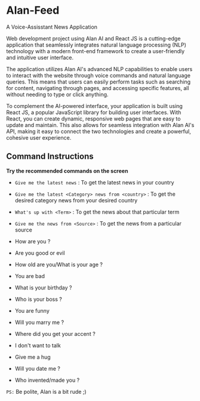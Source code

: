 # Alan-Feed

A Voice-Assisstant News Application

Web development project using Alan AI and React JS is a cutting-edge application that seamlessly integrates natural language processing (NLP) technology with a modern front-end framework to create a user-friendly and intuitive user interface.

The application utilizes Alan AI's advanced NLP capabilities to enable users to interact with the website through voice commands and natural language queries. This means that users can easily perform tasks such as searching for content, navigating through pages, and accessing specific features, all without needing to type or click anything.

To complement the AI-powered interface, your application is built using React JS, a popular JavaScript library for building user interfaces. With React, you can create dynamic, responsive web pages that are easy to update and maintain. This also allows for seamless integration with Alan AI's API, making it easy to connect the two technologies and create a powerful, cohesive user experience.



## Command Instructions 

**Try the recommended commands on the screen**

* `Give me the latest news` : To get the latest news in your country
* `Give me the latest <Category> news from <country>` : To get the desired category news from your desired country
* `What's up with <Term>` : To get the news about that particular term
* `Give me the news from <Source>` : To get the news from a particular source


* How are you ?
* Are you good or evil
* How old are you/What is your age ?
* You are bad
* What is your birthday ?
* Who is your boss ?
* You are funny
* Will you marry me ?
* Where did you get your accent ?
* I don't want to talk
* Give me a hug
* Will you date me ?
* Who invented/made you ?

`PS:` Be polite, Alan is a bit rude ;) 
